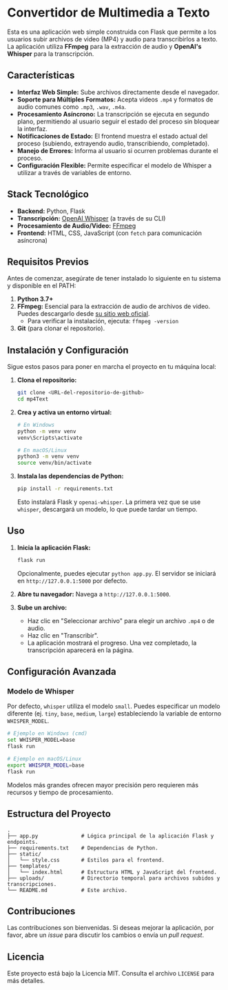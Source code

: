 # Convertidor de Multimedia a Texto

Esta es una aplicación web simple construida con Flask que permite a los usuarios subir archivos de video (MP4) y audio para transcribirlos a texto. La aplicación utiliza **FFmpeg** para la extracción de audio y **OpenAI's Whisper** para la transcripción.

## Características

- **Interfaz Web Simple:** Sube archivos directamente desde el navegador.
- **Soporte para Múltiples Formatos:** Acepta videos `.mp4` y formatos de audio comunes como `.mp3`, `.wav`, `.m4a`.
- **Procesamiento Asíncrono:** La transcripción se ejecuta en segundo plano, permitiendo al usuario seguir el estado del proceso sin bloquear la interfaz.
- **Notificaciones de Estado:** El frontend muestra el estado actual del proceso (subiendo, extrayendo audio, transcribiendo, completado).
- **Manejo de Errores:** Informa al usuario si ocurren problemas durante el proceso.
- **Configuración Flexible:** Permite especificar el modelo de Whisper a utilizar a través de variables de entorno.

## Stack Tecnológico

- **Backend:** Python, Flask
- **Transcripción:** [OpenAI Whisper](https://github.com/openai/whisper) (a través de su CLI)
- **Procesamiento de Audio/Video:** [FFmpeg](https://ffmpeg.org/)
- **Frontend:** HTML, CSS, JavaScript (con `fetch` para comunicación asíncrona)

## Requisitos Previos

Antes de comenzar, asegúrate de tener instalado lo siguiente en tu sistema y disponible en el PATH:

1.  **Python 3.7+**
2.  **FFmpeg:** Esencial para la extracción de audio de archivos de video. Puedes descargarlo desde [su sitio web oficial](https://ffmpeg.org/download.html).
    - Para verificar la instalación, ejecuta: `ffmpeg -version`
3.  **Git** (para clonar el repositorio).

## Instalación y Configuración

Sigue estos pasos para poner en marcha el proyecto en tu máquina local:

1.  **Clona el repositorio:**
    ```bash
    git clone <URL-del-repositorio-de-github>
    cd mp4Text
    ```

2.  **Crea y activa un entorno virtual:**
    ```bash
    # En Windows
    python -m venv venv
    venv\Scripts\activate

    # En macOS/Linux
    python3 -m venv venv
    source venv/bin/activate
    ```

3.  **Instala las dependencias de Python:**
    ```bash
    pip install -r requirements.txt
    ```
    Esto instalará Flask y `openai-whisper`. La primera vez que se use `whisper`, descargará un modelo, lo que puede tardar un tiempo.

## Uso

1.  **Inicia la aplicación Flask:**
    ```bash
    flask run
    ```
    Opcionalmente, puedes ejecutar `python app.py`. El servidor se iniciará en `http://127.0.0.1:5000` por defecto.

2.  **Abre tu navegador:**
    Navega a `http://127.0.0.1:5000`.

3.  **Sube un archivo:**
    - Haz clic en "Seleccionar archivo" para elegir un archivo `.mp4` o de audio.
    - Haz clic en "Transcribir".
    - La aplicación mostrará el progreso. Una vez completado, la transcripción aparecerá en la página.

## Configuración Avanzada

### Modelo de Whisper

Por defecto, `whisper` utiliza el modelo `small`. Puedes especificar un modelo diferente (ej. `tiny`, `base`, `medium`, `large`) estableciendo la variable de entorno `WHISPER_MODEL`.

```bash
# Ejemplo en Windows (cmd)
set WHISPER_MODEL=base
flask run

# Ejemplo en macOS/Linux
export WHISPER_MODEL=base
flask run
```

Modelos más grandes ofrecen mayor precisión pero requieren más recursos y tiempo de procesamiento.

## Estructura del Proyecto

```
.
├── app.py              # Lógica principal de la aplicación Flask y endpoints.
├── requirements.txt    # Dependencias de Python.
├── static/
│   └── style.css       # Estilos para el frontend.
├── templates/
│   └── index.html      # Estructura HTML y JavaScript del frontend.
├── uploads/            # Directorio temporal para archivos subidos y transcripciones.
└── README.md           # Este archivo.
```

## Contribuciones

Las contribuciones son bienvenidas. Si deseas mejorar la aplicación, por favor, abre un *issue* para discutir los cambios o envía un *pull request*.

## Licencia

Este proyecto está bajo la Licencia MIT. Consulta el archivo `LICENSE` para más detalles.
